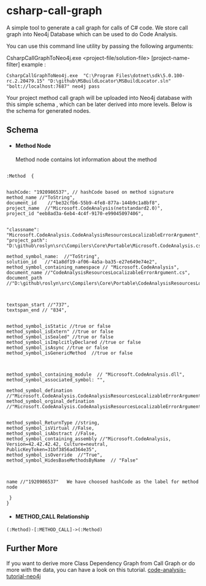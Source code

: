 # csharp-call-graph

A simple tool to generate a call graph for calls of C# code. We store call graph into Neo4j Database which can be used to do Code Analysis.

You can use this command line utility by passing the following arguments:


CsharpCallGraphToNeo4j.exe  <msbuild-path> <project-file/solution-file> <neo4j-bolt-url> <neo4j-username> <neo4j-password> [project-name-filter]
example :
```
CsharpCallGraphToNeo4j.exe  "C:\Program Files\dotnet\sdk\5.0.100-rc.2.20479.15" "D:\github\MSBuildLocator\MSBuildLocator.sln" "bolt://localhost:7687" neo4j pass
```

Your project method call graph will be uploaded into Neo4j database with this simple schema , which can be later derived into more levels. Below is the schema for generated nodes.


## Schema
* #### Method Node 
 
  Method node contains lot information about the method 
 ```
 
 :Method  {
 
 
hashCode: "1920986537", // hashCode based on method signature 
method_name //"ToString",
document_id    //"be32cfb6-55b9-4fe8-877a-144b9c1a8bf8",
project_name  //"Microsoft.CodeAnalysis(netstandard2.0)",
project_id "eeb8ad3a-6eb4-4c4f-9170-e99045097406",


"classname": "Microsoft.CodeAnalysis.CodeAnalysisResourcesLocalizableErrorArgument",
"project_path": "D:\github\roslyn\src\Compilers\Core\Portable\Microsoft.CodeAnalysis.csproj",

method_symbol_name:  //"ToString",
solution_id   //"41a8df19-af06-4a5a-ba35-e27e649e74e2",
method_symbol_containing_namespace // "Microsoft.CodeAnalysis",
document_name //"CodeAnalysisResourcesLocalizableErrorArgument.cs",
document_path //"D:\github\roslyn\src\Compilers\Core\Portable\CodeAnalysisResourcesLocalizableErrorArgument.cs",



textspan_start //"737",
textspan_end // "834",


method_symbol_isStatic //true or false
method_symbol_isExtern" //true or false
method_symbol_isSealed" //true or false
method_symbol_isImplcitlyDeclared //true or false
method_symbol_isAsync //true or false
method_symbol_isGenericMethod  //true or false



method_symbol_containing_module  // "Microsoft.CodeAnalysis.dll",
method_symbol_associated_symbol: "",

method_symbol_defination //"Microsoft.CodeAnalysis.CodeAnalysisResourcesLocalizableErrorArgument.ToString()",
method_symbol_orginal_defination  //"Microsoft.CodeAnalysis.CodeAnalysisResourcesLocalizableErrorArgument.ToString()",


method_symbol_ReturnType //string,
method_symbol_isVirtual //False,
method_symbol_isAbstract //False,
method_symbol_containing_assembly //"Microsoft.CodeAnalysis, Version=42.42.42.42, Culture=neutral, PublicKeyToken=31bf3856ad364e35",
method_symbol_isOverride  //"True",
method_symbol_HidesBaseMethodsByName  // "False"



name //"1920986537"   We have choosed hashCode as the label for method node

  }
}
```

* #### METHOD_CALL Relationship
```
(:Method)-[:METHOD_CALL]->(:Method)
```



## Further More

If you want to derive more Class Dependency Graph from Call Graph or do more with the data, you can have a look on this tutorial. [code-analysis-tutorial-neo4j](https://github.com/vinitsiriya/code-analysis-tutorial-neo4j)





